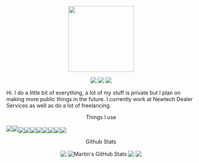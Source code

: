 
<p align="center">
  <img width="175" height="175" src="https://i.ibb.co/K6RrTjc/logo.png">
</p>

<p align="center">
  <img src="https://img.shields.io/badge/-Work_Account-lightgrey?style=flat-square&labelColor=lightgrey&logo=github&logoColor=white&link=https://github.com/andrewgosselin-nt">
  <img src="https://img.shields.io/badge/-Personal_Account-lightgrey?style=flat-square&labelColor=lightgrey&logo=github&logoColor=white&link=https://github.com/andrewgosselin">
  <img src="https://img.shields.io/badge/-Cyrex%231012-7289DA?style=flat-square&labelColor=7289DA&logo=discord&logoColor=white&link=https://discordapp.com)](https://discordapp.com">
</p>


Hi. I do a little bit of everything, a lot of my stuff is private but I plan on making more public things in the future.
I currently work at Newtech Dealer Services as well as do a lot of freelancing.

<p align="center">
Things I use
</p
<p align="center">
  <img src="https://img.shields.io/badge/OS-Linux-informational?style=flat&logo=linux&logoColor=white&color=2bbc8a" /><img src="https://img.shields.io/badge/Code-Python-informational?style=flat&logo=python&logoColor=white&color=2bbc8a"/><img align="center" src="https://img.shields.io/badge/Editor-Visual_Studio_Code-informational?style=flat&logo=visual-studio-code&logoColor=white&color=2bbc8a" /><img align="center" src="https://img.shields.io/badge/Code-JavaScript-informational?style=flat&logo=javascript&logoColor=white&color=2bbc8a" /><img align="center" src="https://img.shields.io/badge/Code-PHP-informational?style=flat&logo=php&logoColor=white&color=2bbc8a" /><img align="center" src="https://img.shields.io/badge/Code-Make-informational?style=flat&logo=cmake&logoColor=white&color=2bbc8a" /><img align="center" src="https://img.shields.io/badge/Code-Vue-informational?style=flat&logo=vue.js&logoColor=white&color=2bbc8a" /><img align="center" src="https://img.shields.io/badge/Shell-Bash-informational?style=flat&logo=gnu-bash&logoColor=white&color=2bbc8a" /><img align="center" src="https://img.shields.io/badge/Tools-Docker-informational?style=flat&logo=docker&logoColor=white&color=2bbc8a" /><img align="center" src="https://img.shields.io/badge/Tools-Kubernetes-informational?style=flat&logo=kubernetes&logoColor=white&color=2bbc8a" />
</p>

<p align="center">
Github Stats
</p>
<p align="center">

  <img align="center" src="https://github-readme-stats.vercel.app/api/top-langs/?username=andrewgosselin&hide=java,html&title_color=ffffff&text_color=c9cacc&icon_color=2bbc8a&bg_color=1d1f21" />
  <img align="center" src="https://github-readme-stats.vercel.app/api?username=andrewgosselin&show_icons=true&line_height=27&count_private=true&title_color=ffffff&text_color=c9cacc&icon_color=2bbc8a&bg_color=1d1f21" alt="Martin's GitHub Stats" />
  <img align="center" src="https://github-readme-stats.vercel.app/api/pin/?username=andrewgosselin&repo=music-recognition&title_color=ffffff&text_color=c9cacc&icon_color=2bbc8a&bg_color=1d1f21" />
  <img align="center" src="https://github-readme-stats.vercel.app/api/pin/?username=andrewgosselin&repo=abandoned-code&title_color=ffffff&text_color=c9cacc&icon_color=2bbc8a&bg_color=1d1f21" />   
</p>
